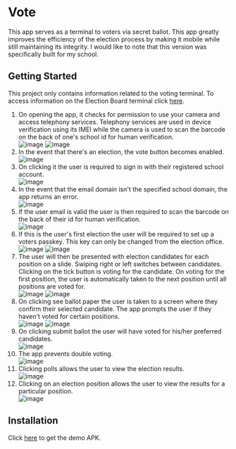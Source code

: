 # Vote
This app serves as a terminal to voters via secret ballot. This app greatly improves the efficiency of the election process by making it mobile while still maintaining its integrity. I would like to note that this version was specifically built for my school.

## Getting Started
This project only contains information related to the voting terminal. To access information on the Election Board terminal click [here](https://github.com/nenecorporates/Election-Board).
1. On opening the app, it checks for permission to use your camera and access telephony services. Telephony services are used in device verification using its IMEI while the camera is used to scan the barcode on the back of one's school id for human verification.  
![image](https://github.com/nenecorporates/Vote/raw/master/ScreenShots/ssv1.jpg)
![image](https://github.com/nenecorporates/Vote/raw/master/ScreenShots/ssv2.jpg)  
2. In the event that there's an election, the vote button becomes enabled.  
![image](https://github.com/nenecorporates/Vote/raw/master/ScreenShots/ssv3.jpg)  
3. On clicking it the user is required to sign in with their registered school account.  
![image](https://github.com/nenecorporates/Vote/raw/master/ScreenShots/ssv4.jpg)  
4. In the event that the email domain isn't the specified school domain, the app returns an error.  
![image](https://github.com/nenecorporates/Vote/raw/master/ScreenShots/ssv5.jpg)  
5. If the user email is valid the user is then required to scan the barcode on the back of their id for human verification.  
![image](https://github.com/nenecorporates/Vote/raw/master/ScreenShots/ssv6.jpg)  
6. If this is the user's first election the user will be required to set up a voters passkey. This key can only be changed from the election office.  
![image](https://github.com/nenecorporates/Vote/raw/master/ScreenShots/ssv8.jpg)
![image](https://github.com/nenecorporates/Vote/raw/master/ScreenShots/ssv6.jpg)  
7. The user will then be presented with election candidates for each position on a slide. Swiping right or left switches between candidates. Clicking on the tick button is voting for the candidate. On voting for the first position, the user is automatically taken to the next position until all positions are voted for.  
![image](https://github.com/nenecorporates/Vote/raw/master/ScreenShots/ssv10.jpg)
![image](https://github.com/nenecorporates/Vote/raw/master/ScreenShots/ssv11.jpg)  
8. On clicking see ballot paper the user is taken to a screen where they confirm their selected candidate. The app prompts the user if they haven't voted for certain positions.  
![image](https://github.com/nenecorporates/Vote/raw/master/ScreenShots/ssv12.jpg)
![image](hhttps://github.com/nenecorporates/Vote/raw/master/ScreenShots/ssv13.jpg)  
9. On clicking submit ballot the user will have voted for his/her preferred candidates.  
![image](https://github.com/nenecorporates/Vote/raw/master/ScreenShots/ssv14.jpg)  
10. The app prevents double voting.  
![image](https://github.com/nenecorporates/Vote/raw/master/ScreenShots/ssv15.jpg)  
11. Clicking polls allows the user to view the election results.  
![image](https://github.com/nenecorporates/Vote/raw/master/ScreenShots/ssv17.jpg)  
12. Clicking on an election position allows the user to view the results for a particular position.  
![image](https://github.com/nenecorporates/Vote/raw/master/ScreenShots/ssv18.jpg)  

## Installation
Click [here](https://drive.google.com/uc?export=view&id=1jhGLhUspfRDfzyotHPyVEuW71HcDC0qs) to get the demo APK.
